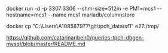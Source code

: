 
docker run -d -p 3307:3306 --shm-size=512m -e PM1=mcs1 --hostname=mcs1 --name mcs1 mariadb/columnstore

docker cp "C:\Users\A108587977\git\tpch_data\sf1\" e27:/tmp/

https://github.com/catarinaribeir0/queries-tpch-dbgen-mysql/blob/master/README.md